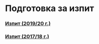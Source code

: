 # Подготовка за изпит

### [Изпит (2019/20 г.)](./final-19-20.pdf)

### [Изпит (2017/18 г.)](./final-17-18.pdf)